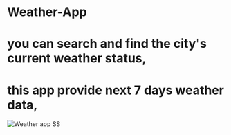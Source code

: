 # Weather-App

# you can search and find the city's current weather status,
# this app provide next 7 days weather data,


![Weather app SS](https://github.com/mayank-soni03/Weather-App/assets/143899617/dbe359ae-4f3e-4e96-b75d-996cae2dcc3c)
